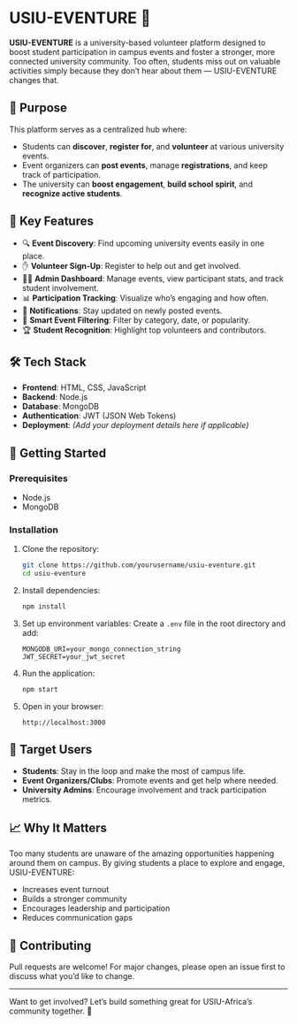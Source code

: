 # USIU-EVENTURE 🎉

**USIU-EVENTURE** is a university-based volunteer platform designed to boost student participation in campus events and foster a stronger, more connected university community. Too often, students miss out on valuable activities simply because they don’t hear about them — USIU-EVENTURE changes that.

## 🌟 Purpose

This platform serves as a centralized hub where:
- Students can **discover**, **register for**, and **volunteer** at various university events.
- Event organizers can **post events**, manage **registrations**, and keep track of participation.
- The university can **boost engagement**, **build school spirit**, and **recognize active students**.

## 📌 Key Features

- 🔍 **Event Discovery**: Find upcoming university events easily in one place.
- ✋ **Volunteer Sign-Up**: Register to help out and get involved.
- 🧑‍💼 **Admin Dashboard**: Manage events, view participant stats, and track student involvement.
- 📊 **Participation Tracking**: Visualize who’s engaging and how often.
- 🔔 **Notifications**: Stay updated on newly posted events.
- 🧠 **Smart Event Filtering**: Filter by category, date, or popularity.
- 🏆 **Student Recognition**: Highlight top volunteers and contributors.

## 🛠 Tech Stack

- **Frontend**: HTML, CSS, JavaScript
- **Backend**: Node.js
- **Database**: MongoDB
- **Authentication**: JWT (JSON Web Tokens)
- **Deployment**: *(Add your deployment details here if applicable)*

## 🚀 Getting Started

### Prerequisites

- Node.js
- MongoDB

### Installation

1. Clone the repository:
   ```bash
   git clone https://github.com/yourusername/usiu-eventure.git
   cd usiu-eventure
   ```

2. Install dependencies:
   ```bash
   npm install
   ```

3. Set up environment variables:
   Create a `.env` file in the root directory and add:
   ```
   MONGODB_URI=your_mongo_connection_string
   JWT_SECRET=your_jwt_secret
   ```

4. Run the application:
   ```bash
   npm start
   ```

5. Open in your browser:
   ```
   http://localhost:3000
   ```

## 👥 Target Users

- **Students**: Stay in the loop and make the most of campus life.
- **Event Organizers/Clubs**: Promote events and get help where needed.
- **University Admins**: Encourage involvement and track participation metrics.

## 📈 Why It Matters

Too many students are unaware of the amazing opportunities happening around them on campus. By giving students a place to explore and engage, USIU-EVENTURE:
- Increases event turnout
- Builds a stronger community
- Encourages leadership and participation
- Reduces communication gaps

## 🤝 Contributing

Pull requests are welcome! For major changes, please open an issue first to discuss what you’d like to change.

---

Want to get involved? Let’s build something great for USIU-Africa’s community together. 💙

